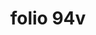 ---
layout: edition
title: folio 94v
manuscript: Padua, Biblioteca del Seminario Vescovile, MS 32
sigla: P
iip: p094v.tif
milestone: 188
---